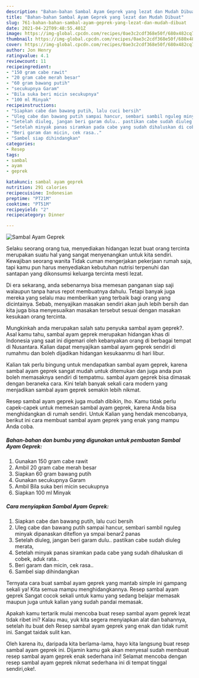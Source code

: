 ```yaml
---
description: "Bahan-bahan Sambal Ayam Geprek yang lezat dan Mudah Dibuat"
title: "Bahan-bahan Sambal Ayam Geprek yang lezat dan Mudah Dibuat"
slug: 761-bahan-bahan-sambal-ayam-geprek-yang-lezat-dan-mudah-dibuat
date: 2021-04-22T09:48:55.401Z
image: https://img-global.cpcdn.com/recipes/0ae3c2cdf368e50f/680x482cq70/sambal-ayam-geprek-foto-resep-utama.jpg
thumbnail: https://img-global.cpcdn.com/recipes/0ae3c2cdf368e50f/680x482cq70/sambal-ayam-geprek-foto-resep-utama.jpg
cover: https://img-global.cpcdn.com/recipes/0ae3c2cdf368e50f/680x482cq70/sambal-ayam-geprek-foto-resep-utama.jpg
author: Jon Henry
ratingvalue: 4.1
reviewcount: 11
recipeingredient:
- "150 gram cabe rawit"
- "20 gram cabe merah besar"
- "60 gram bawang putih"
- "secukupnya Garam"
- "Bila suka beri micin secukupnya"
- "100 ml Minyak"
recipeinstructions:
- "Siapkan cabe dan bawang putih, lalu cuci bersih"
- "Uleg cabe dan bawang putih sampai hancur, sembari sambil nguleg minyak dipanaskan diteflon ya smpai benar2 panas"
- "Setelah diuleg, jangan beri garam dulu.. pastikan cabe sudah diuleg merata,"
- "Setelah minyak panas siramkan pada cabe yang sudah dihaluskan di cobek, aduk rata.."
- "Beri garam dan micin, cek rasa.."
- "Sambel siap dihindangkan"
categories:
- Resep
tags:
- sambal
- ayam
- geprek

katakunci: sambal ayam geprek 
nutrition: 291 calories
recipecuisine: Indonesian
preptime: "PT21M"
cooktime: "PT51M"
recipeyield: "2"
recipecategory: Dinner

---
```



![Sambal Ayam Geprek](https://img-global.cpcdn.com/recipes/0ae3c2cdf368e50f/680x482cq70/sambal-ayam-geprek-foto-resep-utama.jpg)

Selaku seorang orang tua, menyediakan hidangan lezat buat orang tercinta merupakan suatu hal yang sangat menyenangkan untuk kita sendiri. Kewajiban seorang  wanita Tidak cuman mengerjakan pekerjaan rumah saja, tapi kamu pun harus menyediakan kebutuhan nutrisi terpenuhi dan santapan yang dikonsumsi keluarga tercinta mesti lezat.

Di era  sekarang, anda sebenarnya bisa memesan panganan siap saji walaupun tanpa harus repot membuatnya dahulu. Tetapi banyak juga mereka yang selalu mau memberikan yang terbaik bagi orang yang dicintainya. Sebab, menyajikan masakan sendiri akan jauh lebih bersih dan kita juga bisa menyesuaikan masakan tersebut sesuai dengan masakan kesukaan orang tercinta. 



Mungkinkah anda merupakan salah satu penyuka sambal ayam geprek?. Asal kamu tahu, sambal ayam geprek merupakan hidangan khas di Indonesia yang saat ini digemari oleh kebanyakan orang di berbagai tempat di Nusantara. Kalian dapat menyajikan sambal ayam geprek sendiri di rumahmu dan boleh dijadikan hidangan kesukaanmu di hari libur.

Kalian tak perlu bingung untuk mendapatkan sambal ayam geprek, karena sambal ayam geprek sangat mudah untuk ditemukan dan juga anda pun boleh memasaknya sendiri di tempatmu. sambal ayam geprek bisa dimasak dengan beraneka cara. Kini telah banyak sekali cara modern yang menjadikan sambal ayam geprek semakin lebih nikmat.

Resep sambal ayam geprek juga mudah dibikin, lho. Kamu tidak perlu capek-capek untuk memesan sambal ayam geprek, karena Anda bisa menghidangkan di rumah sendiri. Untuk Kalian yang hendak mencobanya, berikut ini cara membuat sambal ayam geprek yang enak yang mampu Anda coba.

<!--inarticleads1-->

##### Bahan-bahan dan bumbu yang digunakan untuk pembuatan Sambal Ayam Geprek:

1. Gunakan 150 gram cabe rawit
1. Ambil 20 gram cabe merah besar
1. Siapkan 60 gram bawang putih
1. Gunakan secukupnya Garam
1. Ambil Bila suka beri micin secukupnya
1. Siapkan 100 ml Minyak




<!--inarticleads2-->

##### Cara menyiapkan Sambal Ayam Geprek:

1. Siapkan cabe dan bawang putih, lalu cuci bersih
1. Uleg cabe dan bawang putih sampai hancur, sembari sambil nguleg minyak dipanaskan diteflon ya smpai benar2 panas
1. Setelah diuleg, jangan beri garam dulu.. pastikan cabe sudah diuleg merata,
1. Setelah minyak panas siramkan pada cabe yang sudah dihaluskan di cobek, aduk rata..
1. Beri garam dan micin, cek rasa..
1. Sambel siap dihindangkan




Ternyata cara buat sambal ayam geprek yang mantab simple ini gampang sekali ya! Kita semua mampu menghidangkannya. Resep sambal ayam geprek Sangat cocok sekali untuk kamu yang sedang belajar memasak maupun juga untuk kalian yang sudah pandai memasak.

Apakah kamu tertarik mulai mencoba buat resep sambal ayam geprek lezat tidak ribet ini? Kalau mau, yuk kita segera menyiapkan alat dan bahannya, setelah itu buat deh Resep sambal ayam geprek yang enak dan tidak rumit ini. Sangat taidak sulit kan. 

Oleh karena itu, daripada kita berlama-lama, hayo kita langsung buat resep sambal ayam geprek ini. Dijamin kamu gak akan menyesal sudah membuat resep sambal ayam geprek enak sederhana ini! Selamat mencoba dengan resep sambal ayam geprek nikmat sederhana ini di tempat tinggal sendiri,oke!.

